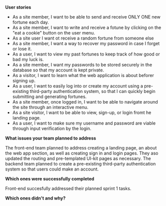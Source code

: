 **User stories**
- As a site member, I want to be able to send and receive ONLY ONE new fortune each day.
- As a site member, I want to write and receive a fotune by clicking on the "eat a cookie" button on the user menu.
- As a site user I want ot receive a random fortune from someone else
- As a site member, I want a way to recover my password in case I forget or lose it.
- As a user, I want to view my past fortunes to keep track of how good or bad my luck is.
- As a site member, I want my passwords to be stored securely in the database so that my account is kept private.
- As a visitor, I want to learn what the web application is about beforer signing up.
- As a user, I want to easily log into or create my account using a pre-existing third-party authentication system, so that I can quickly begin submitting and generating fortunes.
- As a site member, once logged in, I want to be able to navigate around the site through an interactive menu.
- As a site visitor, I want to be able to view, sign-up, or login fromt he landing page.
- As a user, I want to make sure my username and password are viable through input verification by the login.

**What issues your team planned to address**

The front-end team planned to address creating a landing page, an about the web app section, as well as creating sign in and login pages. They aso updated the routing and pre-templated UI-kit pages as necessary. The backend team planned to create a pre-existing third-party authentication system so that users could make an account. 

**Which ones were successfully completed**

Front-end succesfully addressed their planned sprint 1 tasks.

**Which ones didn't and why?**

